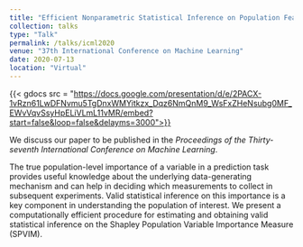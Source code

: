 ```yaml
---
title: "Efficient Nonparametric Statistical Inference on Population Feature Importance using Shapley Values"
collection: talks
type: "Talk"
permalink: /talks/icml2020
venue: "37th International Conference on Machine Learning"
date: 2020-07-13
location: "Virtual"
---
```


{{< gdocs src = "https://docs.google.com/presentation/d/e/2PACX-1vRzn61LwDFNvmu5TgDnxWMYitkzx_Dqz6NmQnM9_WsFxZHeNsubg0MF_EWvVqvSsyHpELiVLmL11vMR/embed?start=false&loop=false&delayms=3000">}}

We discuss our paper to be published in the *Proceedings of the Thirty-seventh International Conference on Machine Learning*.

The true population-level importance of a variable in a prediction task provides useful knowledge about the underlying data-generating mechanism and can help in deciding which measurements to collect in subsequent experiments. Valid statistical inference on this importance is a key component in understanding the population of interest. We present a computationally efficient procedure for estimating and obtaining valid statistical inference on the Shapley Population Variable Importance Measure (SPVIM).
